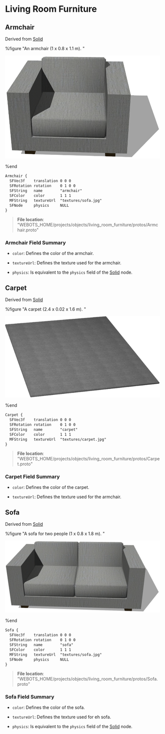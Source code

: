 # Living Room Furniture

## Armchair

Derived from [Solid](../reference/solid.md)

%figure "An armchair (1 x 0.8 x 1.1 m).
"

![Armchair](images/objects/living_room_furniture/Armchair/model.png)

%end

```
Armchair {
  SFVec3f    translation 0 0 0
  SFRotation rotation    0 1 0 0
  SFString   name        "armchair"
  SFColor    color       1 1 1                
  MFString   textureUrl  "textures/sofa.jpg"  
  SFNode     physics     NULL                 
}
```

> **File location**: "WEBOTS\_HOME/projects/objects/living_room_furniture/protos/Armchair.proto"

### Armchair Field Summary

- `color`: Defines the color of the armchair.

- `textureUrl`: Defines the texture used for the armchair.

- `physics`: Is equivalent to the `physics` field of the [Solid](../reference/solid.md) node.

## Carpet

Derived from [Solid](../reference/solid.md)

%figure "A carpet (2.4 x 0.02 x 1.6 m).
"

![Carpet](images/objects/living_room_furniture/Carpet/model.png)

%end

```
Carpet {
  SFVec3f    translation 0 0 0
  SFRotation rotation    0 1 0 0
  SFString   name        "carpet"
  SFColor    color       1 1 1                  
  MFString   textureUrl  "textures/carpet.jpg"  
}
```

> **File location**: "WEBOTS\_HOME/projects/objects/living_room_furniture/protos/Carpet.proto"

### Carpet Field Summary

- `color`: Defines the color of the carpet.

- `textureUrl`: Defines the texture used for the armchair.

## Sofa

Derived from [Solid](../reference/solid.md)

%figure "A sofa for two people (1 x 0.8 x 1.8 m).
"

![Sofa](images/objects/living_room_furniture/Sofa/model.png)

%end

```
Sofa {
  SFVec3f    translation 0 0 0
  SFRotation rotation    0 1 0 0
  SFString   name        "sofa"
  SFColor    color       1 1 1                
  MFString   textureUrl  "textures/sofa.jpg"  
  SFNode     physics     NULL                 
}
```

> **File location**: "WEBOTS\_HOME/projects/objects/living_room_furniture/protos/Sofa.proto"

### Sofa Field Summary

- `color`: Defines the color of the sofa.

- `textureUrl`: Defines the texture used for eh sofa.

- `physics`: Is equivalent to the `physics` field of the [Solid](../reference/solid.md) node.

